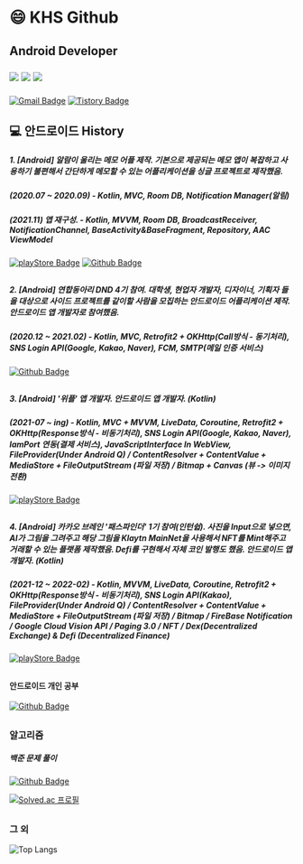 # 😄 KHS Github
## Android Developer </p><p><img src="https://img.shields.io/badge/-Java-007396?style=flat-square&logo=Java&logoColor=white"/> <img src="https://img.shields.io/badge/C++-00599C?style=flat-square&logo=C%2B%2B&logoColor=white"/> <img src="https://img.shields.io/badge/Kotlin-7F52FF?style=flat-square&logo=Kotlin&logoColor=white"/></p>
####

[![Gmail Badge](https://img.shields.io/badge/Gmail-D14836?style=for-the-badge&logo=Gmail&logoColor=white)](mailto:psknal27@gmail.com)
[![Tistory Badge](https://img.shields.io/badge/Blog-555263?style=for-the-badge&logoColor=white)](https://kimyunseok.tistory.com/)

##

## 💻 안드로이드 History

##### 1. [Android] 알람이 울리는 메모 어플 제작. 기본으로 제공되는 메모 앱이 복잡하고 사용하기 불편해서 간단하게 메모할 수 있는 어플리케이션을 싱글 프로젝트로 제작했음. 
##### (2020.07 ~ 2020.09) - Kotlin, MVC, Room DB, Notification Manager(알림)
##### (2021.11) 앱 재구성. - Kotlin, MVVM, Room DB, BroadcastReceiver, NotificationChannel, BaseActivity&BaseFragment, Repository, AAC ViewModel

[![playStore Badge](https://img.shields.io/badge/Google%20PlayStore-0D96F6?style=for-the-badge&logo=AppStore&logoColor=white)](https://play.google.com/store/apps/details?id=com.landvibe.alamemo) 
[![Github Badge](https://img.shields.io/badge/Repository-181717?style=for-the-badge&logo=GitHub&logoColor=white)](https://github.com/kimyunseok/android_alamemo) 
##
##### 2. [Android] 연합동아리 DND 4기 참여. 대학생, 현업자 개발자, 디자이너, 기획자 들을 대상으로 사이드 프로젝트를 같이할 사람을 모집하는 안드로이드 어플리케이션 제작. 안드로이드 앱 개발자로 참여했음. 
##### (2020.12 ~ 2021.02) - Kotlin, MVC, Retrofit2 + OKHttp(Call방식 - 동기처리), SNS Login API(Google, Kakao, Naver), FCM, SMTP(메일 인증 서비스)

[![Github Badge](https://img.shields.io/badge/Repository-181717?style=for-the-badge&logo=GitHub&logoColor=white)](https://github.com/dnd-side-project/dnd-mentee-4th-3-android/) 
##
##### 3. [Android] '위플' 앱 개발자.  안드로이드 앱 개발자. (Kotlin)
##### (2021-07 ~ ing) - Kotlin, MVC + MVVM, LiveData, Coroutine, Retrofit2 + OKHttp(Response방식 - 비동기처리), SNS Login API(Google, Kakao, Naver), IamPort 연동(결제 서비스), JavaScriptInterface In WebView, FileProvider(Under Android Q) / ContentResolver + ContentValue + MediaStore + FileOutputStream (파일 저장) / Bitmap + Canvas (뷰 -> 이미지 전환)
[![playStore Badge](https://img.shields.io/badge/Google%20PlayStore-0D96F6?style=for-the-badge&logo=AppStore&logoColor=white)](https://play.google.com/store/apps/details?id=com.wefl.wefl) 

##
##### 4. [Android] 카카오 브레인 '패스파인더' 1기 참여(인턴쉽). 사진을 Input으로 넣으면, AI가 그림을 그려주고 해당 그림을 Klaytn MainNet을 사용해서 NFT를 Mint해주고 거래할 수 있는 플랫폼 제작했음. Defi를 구현해서 자체 코인 발행도 했음. 안드로이드 앱 개발자. (Kotlin)
##### (2021-12 ~ 2022-02) - Kotlin, MVVM, LiveData, Coroutine, Retrofit2 + OKHttp(Response방식 - 비동기처리), SNS Login API(Kakao), FileProvider(Under Android Q) / ContentResolver + ContentValue + MediaStore + FileOutputStream (파일 저장) / Bitmap / FireBase Notification / Google Cloud Vision API / Paging 3.0 / NFT / Dex(Decentralized Exchange) & Defi (Decentralized Finance)
[![playStore Badge](https://img.shields.io/badge/Google%20PlayStore-0D96F6?style=for-the-badge&logo=AppStore&logoColor=white)](https://play.google.com/store/apps/details?id=com.kakaobrain.pathfinder_prodo) 

##
#### 안드로이드 개인 공부 
[![Github Badge](https://img.shields.io/badge/Repository-181717?style=for-the-badge&logo=GitHub&logoColor=white)](https://github.com/kimyunseok/android-study) 

##

### 알고리즘

##### 백준 문제 풀이 
[![Github Badge](https://img.shields.io/badge/Repository-181717?style=for-the-badge&logo=GitHub&logoColor=white)](https://github.com/kimyunseok/cpp/tree/master/algorithm/baekjoon) 

[![Solved.ac
프로필](http://mazassumnida.wtf/api/v2/generate_badge?boj=hk1554)](https://solved.ac/hk1554)

##

### 그 외

![Top Langs](https://github-readme-stats.vercel.app/api?username=kimyunseok&show_icons=true&count_private=true)
